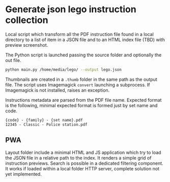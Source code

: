# Generate json lego instruction collection

Local script which transform all the PDF instruction file found in a local directory to a list of item in a JSON file and to an HTML index file (TBD) with preview screenshot.

The Python script is launched passing the source folder and optionally the out file.

```bash
python main.py /home/media/lego/ --output lego.json
```

Thumbnails are created in a `.thumb` folder in the same path as the output file. The script uses Imagemagick `convert` launching a subprocess. If Imagemagick is not installed, raises an exception.

Instructions metadata are parsed from the PDF file name. Expected format is the following, minimal expected format is formed just by set name and code.

```text
{code} - {family} - {set name}.pdf
12345 - Classic - Police station.pdf
```

## PWA

Layout folder include a minimal HTML and JS application which try to load the JSON file in a relative path to the index. It renders a simple grid of instruction previews. Search is possible in a dedicated filtering component. It works if loaded within a local folder HTTP server, complete solution not yet implemented.
